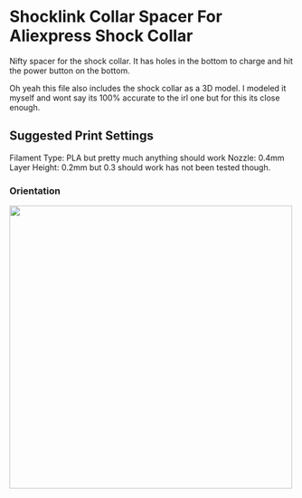 # Shocklink Collar Spacer For Aliexpress Shock Collar 
Nifty spacer for the shock collar. It has holes in the bottom to charge and hit the power button on the bottom.

Oh yeah this file also includes the shock collar as a 3D model. I modeled it myself and wont say its 100% accurate to the irl one but for this its close enough.

## Suggested Print Settings
Filament Type: PLA but pretty much anything should work
Nozzle: 0.4mm
Layer Height: 0.2mm but 0.3 should work has not been tested though.

### Orientation
<img src="Images/TopLidSuggestedOrientation1.png" width="500">
